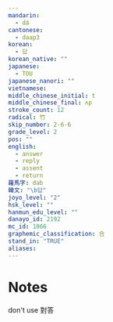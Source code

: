 ```yaml
---
mandarin:
  - dá
cantonese:
  - daap3
korean:
  - 답
korean_native: ""
japanese:
  - TOU
japanese_nanori: ""
vietnamese:
middle_chinese_initial: t
middle_chinese_final: ʌp
stroke_count: 12
radical: 竹
skip_number: 2-6-6
grade_level: 2
pos: ""
english:
  - answer
  - reply
  - assent
  - return
羅馬字: dab
韓文: "\b답"
joyo_level: "2"
hsk_level: ""
hanmun_edu_level: ""
danayo_id: 2192
mc_id: 1066
graphemic_classification: 合
stand_in: "TRUE"
aliases:
---
```


# Notes
don't use 對答
